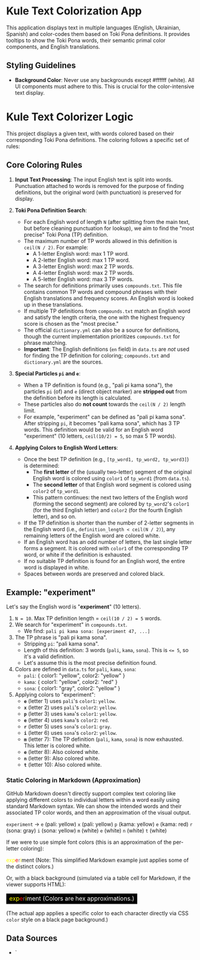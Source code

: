 # Kule Text Colorization App

This application displays text in multiple languages (English, Ukrainian, Spanish) and color-codes them based on Toki Pona definitions.
It provides tooltips to show the Toki Pona words, their semantic primal color components, and English translations.

## Styling Guidelines

- **Background Color**: Never use any backgrounds except #ffffff (white). All UI components must adhere to this. This is crucial for the color-intensive text display.

# Kule Text Colorizer Logic

This project displays a given text, with words colored based on their corresponding Toki Pona definitions. The coloring follows a specific set of rules:

## Core Coloring Rules

1.  **Input Text Processing**: The input English text is split into words. Punctuation attached to words is removed for the purpose of finding definitions, but the original word (with punctuation) is preserved for display.

2.  **Toki Pona Definition Search**:

    - For each English word of length `N` (after splitting from the main text, but before cleaning punctuation for lookup), we aim to find the "most precise" Toki Pona (TP) definition.
    - The maximum number of TP words allowed in this definition is `ceil(N / 2)`. For example:
      - A 1-letter English word: max 1 TP word.
      - A 2-letter English word: max 1 TP word.
      - A 3-letter English word: max 2 TP words.
      - A 4-letter English word: max 2 TP words.
      - A 5-letter English word: max 3 TP words.
    - The search for definitions primarily uses `compounds.txt`. This file contains common TP words and compound phrases with their English translations and frequency scores. An English word is looked up in these translations.
    - If multiple TP definitions from `compounds.txt` match an English word and satisfy the length criteria, the one with the highest frequency score is chosen as the "most precise."
    - The official `dictionary.yml` can also be a source for definitions, though the current implementation prioritizes `compounds.txt` for phrase matching.
    - **Important**: The English definitions (`en` field) in `data.ts` are _not_ used for finding the TP definition for coloring; `compounds.txt` and `dictionary.yml` are the sources.

3.  **Special Particles `pi` and `e`**:

    - When a TP definition is found (e.g., "pali pi kama sona"), the particles `pi` (of) and `e` (direct object marker) are **stripped out** from the definition before its length is calculated.
    - These particles also do **not count** towards the `ceil(N / 2)` length limit.
    - For example, "experiment" can be defined as "pali pi kama sona". After stripping `pi`, it becomes "pali kama sona", which has 3 TP words. This definition would be valid for an English word "experiment" (10 letters, `ceil(10/2) = 5`, so max 5 TP words).

4.  **Applying Colors to English Word Letters**:
    - Once the best TP definition (e.g., `[tp_word1, tp_word2, tp_word3]`) is determined:
      - The **first letter** of the (usually two-letter) segment of the original English word is colored using `color1` of `tp_word1` (from `data.ts`).
      - The **second letter** of that English word segment is colored using `color2` of `tp_word1`.
      - This pattern continues: the next two letters of the English word (forming the second segment) are colored by `tp_word2`'s `color1` (for the third English letter) and `color2` (for the fourth English letter), and so on.
    - If the TP definition is shorter than the number of 2-letter segments in the English word (i.e., `definition_length < ceil(N / 2)`), any remaining letters of the English word are colored white.
    - If an English word has an odd number of letters, the last single letter forms a segment. It is colored with `color1` of the corresponding TP word, or white if the definition is exhausted.
    - If no suitable TP definition is found for an English word, the entire word is displayed in white.
    - Spaces between words are preserved and colored black.

## Example: "experiment"

Let's say the English word is "**experiment**" (10 letters).

1.  `N = 10`. Max TP definition length = `ceil(10 / 2) = 5` words.
2.  We search for "experiment" in `compounds.txt`.
    - We find: `pali pi kama sona: [experiment 47, ...]`
3.  The TP phrase is "pali pi kama sona".
    - Stripping `pi`: "pali kama sona".
    - Length of this definition: 3 words (`pali`, `kama`, `sona`). This is `<= 5`, so it's a valid definition.
    - Let's assume this is the most precise definition found.
4.  Colors are defined in `data.ts` for `pali`, `kama`, `sona`:
    - `pali`: { color1: "yellow", color2: "yellow" }
    - `kama`: { color1: "yellow", color2: "red" }
    - `sona`: { color1: "gray", color2: "yellow" }
5.  Applying colors to "experiment":
    - **`e`** (letter 1) uses `pali`'s `color1`: `yellow`.
    - **`x`** (letter 2) uses `pali`'s `color2`: `yellow`.
    - **`p`** (letter 3) uses `kama`'s `color1`: `yellow`.
    - **`e`** (letter 4) uses `kama`'s `color2`: `red`.
    - **`r`** (letter 5) uses `sona`'s `color1`: `gray`.
    - **`i`** (letter 6) uses `sona`'s `color2`: `yellow`.
    - **`m`** (letter 7): The TP definition (`pali`, `kama`, `sona`) is now exhausted. This letter is colored white.
    - **`e`** (letter 8): Also colored white.
    - **`n`** (letter 9): Also colored white.
    - **`t`** (letter 10): Also colored white.

### Static Coloring in Markdown (Approximation)

GitHub Markdown doesn't directly support complex text coloring like applying different colors to individual letters within a word easily using standard Markdown syntax. We can show the intended words and their associated TP color words, and then an approximation of the visual output.

`experiment` ->
`e` (pali: yellow) `x` (pali: yellow)
`p` (kama: yellow) `e` (kama: red)
`r` (sona: gray) `i` (sona: yellow)
`m` (white) `e` (white) `n` (white) `t` (white)

If we were to use simple font colors (this is an approximation of the per-letter coloring):

<span style="color:yellow;">e</span><span style="color:yellow;">x</span><span style="color:yellow;">p</span><span style="color:red;">e</span><span style="color:gray;">r</span><span style="color:yellow;">i</span>ment
(Note: This simplified Markdown example just applies some of the distinct colors.)

Or, with a black background (simulated via a table cell for Markdown, if the viewer supports HTML):

<table>
<tr>
<td style="background-color:black; color:white;">
<span style="color:#ffff00;">e</span><span style="color:#ffff00;">x</span><span style="color:#ffff00;">p</span><span style="color:#ff0000;">e</span><span style="color:#808080;">r</span><span style="color:#ffff00;">i</span>ment
(Colors are hex approximations.)
</td>
</tr>
</table>

(The actual app applies a specific color to each character directly via CSS `color` style on a black page background.)

## Data Sources

- `
